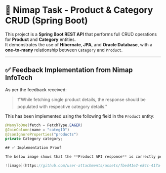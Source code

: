 # 🛒 Nimap Task - Product & Category CRUD (Spring Boot)

This project is a **Spring Boot REST API** that performs full CRUD operations for **Product** and **Category** entities.  
It demonstrates the use of **Hibernate**, **JPA**, and **Oracle Database**, with a **one-to-many** relationship between `Category` and `Product`.

---

## ✅ Feedback Implementation from Nimap InfoTech

As per the feedback received:

> ❗"While fetching single product details, the response should be populated with respective category details."

This has been implemented using the following field in the `Product` entity:

```java
@ManyToOne(fetch = FetchType.EAGER)
@JoinColumn(name = "categID")
@JsonIgnoreProperties("products")
private Category category;

## ✅ Implementation Proof

The below image shows that the **Product API response** is correctly populated with **Category details** as per the requirement.

![image](https://github.com/user-attachments/assets/fbed41e2-e84c-417a-a2cf-9804888235aa)
